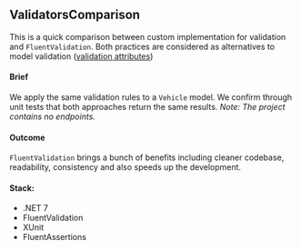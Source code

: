 ## ValidatorsComparison
This is a quick comparison between custom implementation for validation and
`FluentValidation`. Both practices are considered as alternatives to model validation
([validation attributes](https://learn.microsoft.com/en-us/aspnet/core/mvc/models/validation?view=aspnetcore-7.0))

#### Brief
We apply the same validation rules to a `Vehicle` model. We confirm through unit tests that
both approaches return the same results. *Note: The project contains no endpoints.*

#### Outcome
`FluentValidation` brings a bunch of benefits including cleaner codebase, readability,
consistency and also speeds up the development.

#### Stack:
- .NET 7
- FluentValidation
- XUnit
- FluentAssertions
